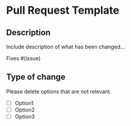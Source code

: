 # Pull Request Template
## Description
Include description of what has been changed...

Fixes #(issue)

## Type of change

Please delete options that are not relevant.

- [ ] Option1
- [ ] Option2
- [ ] Option3
